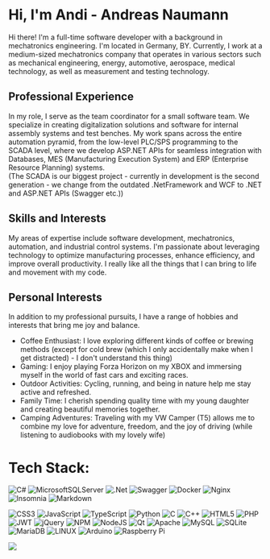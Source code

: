 # Hi, I'm Andi - Andreas Naumann

Hi there! I'm a full-time software developer with a background in mechatronics engineering. I'm located in Germany, BY. Currently, I work at a medium-sized mechatronics company that operates in various sectors such as mechanical engineering, energy, automotive, aerospace, medical technology, as well as measurement and testing technology.

## Professional Experience
In my role, I serve as the team coordinator for a small software team. We specialize in creating digitalization solutions and software for internal assembly systems and test benches. My work spans across the entire automation pyramid, from the low-level PLC/SPS programming to the SCADA level, where we develop ASP.NET APIs for seamless integration with Databases, MES (Manufacturing Execution System) and ERP (Enterprise Resource Planning) systems.  
(The SCADA is our biggest project - currently in development is the second generation - we change from the outdated .NetFramework and WCF to .NET and ASP.NET APIs (Swagger etc.))

## Skills and Interests
My areas of expertise include software development, mechatronics, automation, and industrial control systems. I'm passionate about leveraging technology to optimize manufacturing processes, enhance efficiency, and improve overall productivity. I really like all the things that I can bring to life and movement with my code.

## Personal Interests
In addition to my professional pursuits, I have a range of hobbies and interests that bring me joy and balance.

- Coffee Enthusiast: I love exploring different kinds of coffee or brewing methods (except for cold brew (which I only accidentally make when I get distracted) - I don't understand this thing)
- Gaming: I enjoy playing Forza Horizon on my XBOX and immersing myself in the world of fast cars and exciting races.
- Outdoor Activities: Cycling, running, and being in nature help me stay active and refreshed.
- Family Time: I cherish spending quality time with my young daughter and creating beautiful memories together.
- Camping Adventures: Traveling with my VW Camper (T5) allows me to combine my love for adventure, freedom, and the joy of driving (while listening to audiobooks with my lovely wife)



# Tech Stack:
![C#](https://img.shields.io/badge/c%23-%23239120.svg?style=for-the-badge&logo=c-sharp&logoColor=white) 
![MicrosoftSQLServer](https://img.shields.io/badge/Microsoft%20SQL%20Sever-CC2927?style=for-the-badge&logo=microsoft%20sql%20server&logoColor=white) 
![.Net](https://img.shields.io/badge/.NET-5C2D91?style=for-the-badge&logo=.net&logoColor=white) 
![Swagger](https://img.shields.io/badge/-Swagger-%23Clojure?style=for-the-badge&logo=swagger&logoColor=white)
![Docker](https://img.shields.io/badge/docker-%230db7ed.svg?style=for-the-badge&logo=docker&logoColor=white) 
![Nginx](https://img.shields.io/badge/nginx-%23009639.svg?style=for-the-badge&logo=nginx&logoColor=white)
![Insomnia](https://img.shields.io/badge/Insomnia-black?style=for-the-badge&logo=insomnia&logoColor=5849BE) 
![Markdown](https://img.shields.io/badge/markdown-%23000000.svg?style=for-the-badge&logo=markdown&logoColor=white)

![CSS3](https://img.shields.io/badge/css3-%231572B6.svg?style=for-the-badge&logo=css3&logoColor=white)
![JavaScript](https://img.shields.io/badge/javascript-%23323330.svg?style=for-the-badge&logo=javascript&logoColor=%23F7DF1E)
![TypeScript](https://img.shields.io/badge/typescript-%23007ACC.svg?style=for-the-badge&logo=typescript&logoColor=white)
![Python](https://img.shields.io/badge/python-3670A0?style=for-the-badge&logo=python&logoColor=ffdd54)
![C](https://img.shields.io/badge/c-%2300599C.svg?style=for-the-badge&logo=c&logoColor=white)
![C++](https://img.shields.io/badge/c++-%2300599C.svg?style=for-the-badge&logo=c%2B%2B&logoColor=white)
![HTML5](https://img.shields.io/badge/html5-%23E34F26.svg?style=for-the-badge&logo=html5&logoColor=white) 
![PHP](https://img.shields.io/badge/php-%23777BB4.svg?style=for-the-badge&logo=php&logoColor=white)
![JWT](https://img.shields.io/badge/JWT-black?style=for-the-badge&logo=JSON%20web%20tokens)
![jQuery](https://img.shields.io/badge/jquery-%230769AD.svg?style=for-the-badge&logo=jquery&logoColor=white)
![NPM](https://img.shields.io/badge/NPM-%23000000.svg?style=for-the-badge&logo=npm&logoColor=white)
![NodeJS](https://img.shields.io/badge/node.js-6DA55F?style=for-the-badge&logo=node.js&logoColor=white)
![Qt](https://img.shields.io/badge/Qt-%23217346.svg?style=for-the-badge&logo=Qt&logoColor=white)
![Apache](https://img.shields.io/badge/apache-%23D42029.svg?style=for-the-badge&logo=apache&logoColor=white)
![MySQL](https://img.shields.io/badge/mysql-%2300f.svg?style=for-the-badge&logo=mysql&logoColor=white) 
![SQLite](https://img.shields.io/badge/sqlite-%2307405e.svg?style=for-the-badge&logo=sqlite&logoColor=white)
![MariaDB](https://img.shields.io/badge/MariaDB-003545?style=for-the-badge&logo=mariadb&logoColor=white)
![LINUX](https://img.shields.io/badge/Linux-FCC624?style=for-the-badge&logo=linux&logoColor=black)
![Arduino](https://img.shields.io/badge/-Arduino-00979D?style=for-the-badge&logo=Arduino&logoColor=white)
![Raspberry Pi](https://img.shields.io/badge/-RaspberryPi-C51A4A?style=for-the-badge&logo=Raspberry-Pi) 

[![](https://visitcount.itsvg.in/api?id=mrmorrandir&icon=0&color=0)](https://visitcount.itsvg.in)

<!-- Proudly created with GPRM ( https://gprm.itsvg.in ) -->
